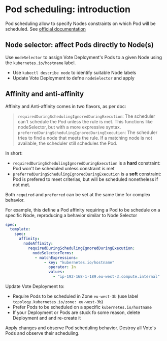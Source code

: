 # Pod scheduling: introduction

Pod scheduling allow to specify Nodes constraints on which Pod will be scheduled. See [official documentation](https://kubernetes.io/docs/concepts/scheduling-eviction/assign-pod-node/#affinity-and-anti-affinity)

## Node selector: affect Pods directly to Node(s)

Use `nodeSelector` to assign Vote Deployment's Pods to a given Node using the `kubernetes.io/hostname` label.
- Use `kubectl describe node` to identify suitable Node labels
- Update Vote Deployment to defne `nodeSelector` and apply

## Affinity and anti-affinity

Affinity and Anti-affinity comes in two flavors, as per doc:

> `requiredDuringSchedulingIgnoredDuringExecution`: The scheduler can't schedule the Pod unless the rule is met. This functions like nodeSelector, but with a more expressive syntax.
> `preferredDuringSchedulingIgnoredDuringExecution`: The scheduler tries to find a node that meets the rule. If a matching node is not available, the scheduler still schedules the Pod.

In short:
- `requiredDuringSchedulingIgnoredDuringExecution` is a **hard** constraint: Pod won't be scheduled unless constraint is met
- `preferredDuringSchedulingIgnoredDuringExecution` is a **soft** constraint: Pod is prefered to meet criterias, but will be scheduled nonetheless if not met.

Both `required` and `preferred` can be set at the same time for complex behavior.

For example, this define a Pod affinity requiring a Pod to be schedule on a specific Node, reproducing a behavior similar to Node Selector

```yml
spec:
  template:
    spec:
      affinity:
        nodeAffinity:
          requiredDuringSchedulingIgnoredDuringExecution:
            nodeSelectorTerms:
             - matchExpressions:
                 - key: "kubernetes.io/hostname"
                   operator: In
                   values:
                     - "ip-192-168-1-189.eu-west-3.compute.internal"
```

Update Vote Deployment to:
- Require Pods to be scheduled in Zone `eu-west-3b` (use label `topology.kubernetes.io/zone: eu-west-3b`)
- Prefer Pods to be scheduled on a specific `kubernetes.io/hostname`
- If your Deployment or Pods are stuck fo some reason, delete Deployment and and re-create it

Apply changes and observe Pod scheduling behavior. Destroy all Vote's Pods and observe their scheduling. 